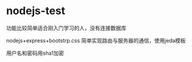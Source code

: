 # nodejs-test

功能比较简单适合刚入门学习的人，没有连接数据库

nodejs+express+bootstrp.css 简单实现路由与服务器的通信，使用jeda模板

用户名和密码用sha1加密
